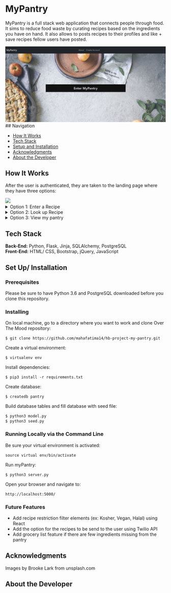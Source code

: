 # MyPantry

MyPantry is a full stack web application that connects people through food. It sims to reduce food waste by curating recipes based on the ingredients you have on hand. It also allows to posts recipes to their profiles and like + save recipes fellow users have posted.

<img src="static/img/Capture-1.JPG">
## Navigation

- [How It Works](#how-it-works)
- [Tech Stack](#tech-stack)
- [Setup and Installation](#setup)
- [Acknowledgments](#acknowledgment)
- [About the Developer](#about-developer)

## <a name="how-it-works"></a>How It Works

After the user is authenticated, they are taken to the landing page where they have three options:

<img src="static/img/Capture-2.JPG">
 
<details><summary>Option 1: Enter a Recipe</summary>
<p>

#### This lets the user enter recipes they would like to be saved on their profile. JavaScripts event handlers are used to add quantities in the text boxes that show up after an ingredient is entered.
<img src="static/img/Capture-1.JPG">
</p>
</details>

<details><summary>Option 2: Look up Recipe</summary>
<p>

#### This feature lets the user select ingredients they have available in their pantry. A multiselect bar lets the user pick various ingredients at a time and upon clicking search a GET request is made to the server which sends a filter query to the database to render the recipes available for each ingredient. Each request is also saved in the database, by date and ingredients, to give a user an opportunity to revisit their choices. This makes going back to recipes easier

</p>
</details>

<details><summary>Option 3: View my pantry</summary>
<p>

#### This features leads the profile page where the user is able to see the recipes they have posted, fellow users recipes which they have liked and previous pantry submissions they have made, sorted into a Bootstrap accordion by date stamp.

</p>
</details>

## <a name="tech-stack"></a>Tech Stack

<strong>Back-End:</strong> Python, Flask, Jinja, SQLAlchemy, PostgreSQL<br>
<strong>Front-End:</strong> HTML/ CSS, Bootstrap, jQuery, JavaScript <br>



## <a name="setup"></a>Set Up/ Installation

### Prerequisites

Please be sure to have Python 3.6 and PostgreSQL downloaded before you clone this repository.

### Installing

On local machine, go to a directory where you want to work and clone Over The Mood repository:

```
$ git clone https://github.com/mahafatima14/hb-project-my-pantry.git
```

Create a virtual environment:

```
$ virtualenv env
```

Install dependencies:

```
$ pip3 install -r requirements.txt
```

Create database:

```
$ createdb pantry
```

Build database tables and fill database with seed file:

```
$ python3 model.py
$ python3 seed.py
```

### Running Locally via the Command Line

Be sure your virtual environment is activated:

```
source virtual env/bin/activate

```

Run myPantry:

```
$ python3 server.py
```

Open your browser and navigate to:

```
http://localhost:5000/
```

### Future Features

- Add recipe restriction filter elements (ex: Kosher, Vegan, Halal) using React 
- Add the option for the recipes to be send to the user using Twilio API
- Add grocery list feature if there are few ingredients missing from the pantry

## <a name="acknowledgment"></a>Acknowledgments

Images by Brooke Lark from unsplash.com

## <a name="about-developer"></a>About the Developer

<i class="fa fa-github"></i>

